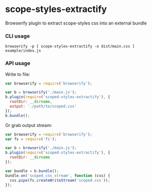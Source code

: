 # scope-styles-extractify

Browserify plugin to extract scope-styles css into an external bundle

### CLI usage

```
browserify -p [ scope-styles-extractify -o dist/main.css ] example/index.js
```

### API usage

Write to file:
```javascript
var browserify = require('browserify');

var b = browserify('./main.js');
b.plugin(require('scoped-styles-extractify'), {
  rootDir: __dirname,
  output: './path/to/scoped.css'
});
b.bundle();
```

Or grab output stream:
```javascript
var browserify = require('browserify');
var fs = require('fs');

var b = browserify('./main.js');
b.plugin(require('scoped-styles-extractify'), {
  rootDir: __dirname
});

var bundle = b.bundle();
bundle.on('scoped_css_stream', function (css) {
  css.pipe(fs.createWriteStream('scoped.css'));
});
```
